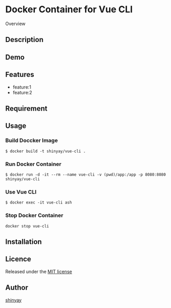 # Docker Container for Vue CLI

Overview

## Description

## Demo

## Features

- feature:1
- feature:2

## Requirement

## Usage
### Build Doccker Image

```
$ docker build -t shinyay/vue-cli .
```

### Run Docker Container

```
$ docker run -d -it --rm --name vue-cli -v (pwd)/app:/app -p 8080:8080 shinyay/vue-cli
```

### Use Vue CLI

```
$ docker exec -it vue-cli ash
```

### Stop Docker Container

```
docker stop vue-cli
```

## Installation

## Licence

Released under the [MIT license](https://gist.githubusercontent.com/shinyay/56e54ee4c0e22db8211e05e70a63247e/raw/44f0f4de510b4f2b918fad3c91e0845104092bff/LICENSE)

## Author

[shinyay](https://github.com/shinyay)